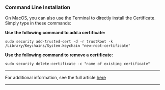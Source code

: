 ### Command Line Installation

On MacOS, you can also use the Terminal to directly install the Certificate. Simply type in these commands:

**Use the following command to add a certificate:**
    
    
    sudo security add-trusted-cert -d -r trustRoot -k /Library/Keychains/System.keychain "new-root-certificate"

**Use the following command to remove a certificate:**
    
    
    sudo security delete-certificate -c "name of existing certificate"

* * *

For additional information, see the full article [here](https://support.optisigns.com/hc/en-us/articles/35184720136595)

---
